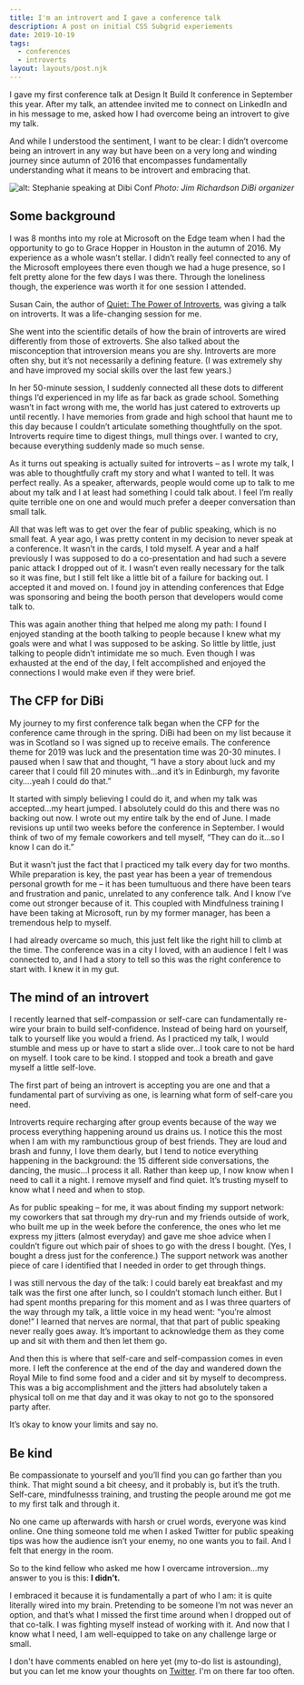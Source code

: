 ```yaml
---
title: I'm an introvert and I gave a conference talk
description: A post on initial CSS Subgrid experiements
date: 2019-10-19
tags:
  - conferences
  - introverts
layout: layouts/post.njk
---
```


I gave my first conference talk at Design It Build It conference in September this year. After my talk, an attendee invited me to connect on LinkedIn and in his message to me, asked how I had overcome being an introvert to give my talk.  

And while I understood the sentiment, I want to be clear: I didn’t overcome being an introvert in any way but have been on a very long and winding journey since autumn of 2016 that encompasses fundamentally understanding what it means to be introvert and embracing that. 

![alt: Stephanie speaking at Dibi Conf](../../img/post-3/dibi-me.jpg)
*Photo: Jim Richardson DiBi organizer*

## Some background

I was 8 months into my role at Microsoft on the Edge team when I had the opportunity to go to Grace Hopper in Houston in the autumn of 2016. My experience as a whole wasn’t stellar. I didn’t really feel connected to any of the Microsoft employees there even though we had a huge presence, so I felt pretty alone for the few days I was there. Through the loneliness though, the experience was worth it for one session I attended.  

Susan Cain, the author of [Quiet: The Power of Introverts](https://www.amazon.com/Quiet-Power-Introverts-World-Talking/dp/0307352153), was giving a talk on introverts. It was a life-changing session for me. 

She went into the scientific details of how the brain of introverts are wired differently from those of extroverts. She also talked about the misconception that introversion means you are shy. Introverts are more often shy, but it’s not necessarily a defining feature. (I was extremely shy and have improved my social skills over the last few years.)  

In her 50-minute session, I suddenly connected all these dots to different things I’d experienced in my life as far back as grade school. Something wasn’t in fact wrong with me, the world has just catered to extroverts up until recently. I have memories from grade and high school that haunt me to this day because I couldn’t articulate something thoughtfully on the spot. Introverts require time to digest things, mull things over. I wanted to cry, because everything suddenly made so much sense.  

As it turns out speaking is actually suited for introverts – as I wrote my talk, I was able to thoughtfully craft my story and what I wanted to tell. It was perfect really. As a speaker, afterwards, people would come up to talk to me about my talk and I at least had something I could talk about. I feel I’m really quite terrible one on one and would much prefer a deeper conversation than small talk.   

All that was left was to get over the fear of public speaking, which is no small feat. A year ago, I was pretty content in my decision to never speak at a conference. It wasn’t in the cards, I told myself. A year and a half previously I was supposed to do a co-presentation and had such a severe panic attack I dropped out of it. I wasn’t even really necessary for the talk so it was fine, but I still felt like a little bit of a failure for backing out. I accepted it and moved on. I found joy in attending conferences that Edge was sponsoring and being the booth person that developers would come talk to.  

This was again another thing that helped me along my path: I found I enjoyed standing at the booth talking to people because I knew what my goals were and what I was supposed to be asking. So little by little, just talking to people didn’t intimidate me so much. Even though I was exhausted at the end of the day, I felt accomplished and enjoyed the connections I would make even if they were brief.  


## The CFP for DiBi

My journey to my first conference talk began when the CFP for the conference came through in the spring. DiBi had been on my list because it was in Scotland so I was signed up to receive emails. The conference theme for 2019 was luck and the presentation time was 20-30 minutes. I paused when I saw that and thought, “I have a story about luck and my career that I could fill 20 minutes with…and it’s in Edinburgh, my favorite city….yeah I could do that.”  

It started with simply believing I could do it, and when my talk was accepted…my heart jumped. I absolutely could do this and there was no backing out now. I wrote out my entire talk by the end of June. I made revisions up until two weeks before the conference in September. I would think of two of my female coworkers and tell myself, “They can do it…so I know I can do it.”  

But it wasn’t just the fact that I practiced my talk every day for two months. While preparation is key, the past year has been a year of tremendous personal growth for me – it has been tumultuous and there have been tears and frustration and panic, unrelated to any conference talk. And I know I’ve come out stronger because of it. This coupled with Mindfulness training I have been taking at Microsoft, run by my former manager, has been a tremendous help to myself.  

I had already overcame so much, this just felt like the right hill to climb at the time. The conference was in a city I loved, with an audience I felt I was connected to, and I had a story to tell so this was the right conference to start with. I knew it in my gut. 

## The mind of an introvert

I recently learned that self-compassion or self-care can fundamentally re-wire your brain to build self-confidence. Instead of being hard on yourself, talk to yourself like you would a friend. As I practiced my talk, I would stumble and mess up or have to start a slide over...I took care to not be hard on myself. I took care to be kind. I stopped and took a breath and gave myself a little self-love.  

The first part of being an introvert is accepting you are one and that a fundamental part of surviving as one, is learning what form of self-care you need.  

Introverts require recharging after group events because of the way we process everything happening around us drains us. I notice this the most when I am with my rambunctious group of best friends. They are loud and brash and funny, I love them dearly, but I tend to notice everything happening in the background: the 15 different side conversations, the dancing, the music…I process it all. Rather than keep up, I now know when I need to call it a night. I remove myself and find quiet. It’s trusting myself to know what I need and when to stop.  

As for public speaking – for me, it was about finding my support network: my coworkers that sat through my dry-run and my friends outside of work, who built me up in the week before the conference, the ones who let me express my jitters (almost everyday) and gave me shoe advice when I couldn’t figure out which pair of shoes to go with the dress I bought. (Yes, I bought a dress just for the conference.) The support network was another piece of care I identified that I needed in order to get through things.  

I was still nervous the day of the talk: I could barely eat breakfast and my talk was the first one after lunch, so I couldn’t stomach lunch either. But I had spent months preparing for this moment and as I was three quarters of the way through my talk, a little voice in my head went: “you’re almost done!” I learned that nerves are normal, that that part of public speaking never really goes away. It’s important to acknowledge them as they come up and sit with them and then let them go. 

And then this is where that self-care and self-compassion comes in even more. I left the conference at the end of the day and wandered down the Royal Mile to find some food and a cider and sit by myself to decompress. This was a big accomplishment and the jitters had absolutely taken a physical toll on me that day and it was okay to not go to the sponsored party after.  

It’s okay to know your limits and say no.  

## Be kind

Be compassionate to yourself and you’ll find you can go farther than you think. That might sound a bit cheesy, and it probably is, but it’s the truth. Self-care, mindfulnesss training, and trusting the people around me got me to my first talk and through it.  

No one came up afterwards with harsh or cruel words, everyone was kind online. One thing someone told me when I asked Twitter for public speaking tips was how the audience isn’t your enemy, no one wants you to fail. And I felt that energy in the room.  

So to the kind fellow who asked me how I overcame introversion…my answer to you is this: **I didn’t.**  

I embraced it because it is fundamentally a part of who I am: it is quite literally wired into my brain. Pretending to be someone I’m not was never an option, and that’s what I missed the first time around when I dropped out of that co-talk. I was fighting myself instead of working with it. And now that I know what I need, I am well-equipped to take on any challenge large or small.  

I don't have comments enabled on here yet (my to-do list is astounding), but you can let me know your thoughts on [Twitter](https://twitter.com/seaotta). I'm on there far too often. 